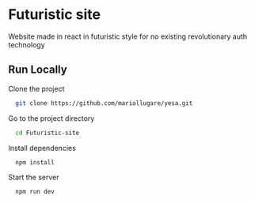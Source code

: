 # Futuristic site

Website made in react in futuristic style for no existing revolutionary auth technology

## Run Locally

Clone the project

```bash
  git clone https://github.com/mariallugare/yesa.git
```

Go to the project directory

```bash
  cd Futuristic-site
```

Install dependencies

```bash
  npm install
```

Start the server

```bash
  npm run dev
```


